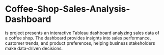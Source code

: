 # Coffee-Shop-Sales-Analysis-Dashboard
is project presents an interactive Tableau dashboard analyzing sales data of a coffee shop. The dashboard provides insights into sales performance, customer trends, and product preferences, helping business stakeholders make data-driven decisions.
